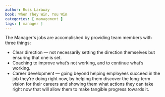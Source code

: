 ```yaml
---
author: Russ Laraway
book: When They Win, You Win
categories: [ management ]
tags: [ manager ]
---
```

The Manager's jobs are accomplished by providing team members with three things:
  - Clear direction — not necessarily setting the direction themselves but ensuring that one is set.
  - Coaching to improve what’s not working, and to continue what’s working.
  - Career development — going beyond helping employees succeed in the job they’re doing right now, by helping them discover the long-term vision for their careers and showing them what actions they can take right now that will allow them to make tangible progress towards it.